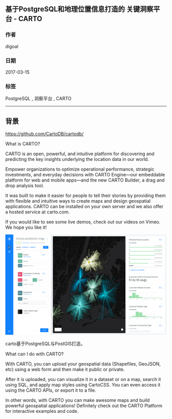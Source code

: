 ## 基于PostgreSQL和地理位置信息打造的 关键洞察平台 - CARTO  
           
### 作者           
digoal            
              
### 日期            
2017-03-15                                      
            
### 标签                                                                                                                            
PostgreSQL , 洞察平台 , CARTO    
          
----            
          
## 背景    
https://github.com/CartoDB/cartodb/  
  
What is CARTO?  
  
CARTO is an open, powerful, and intuitive platform for discovering and predicting the key insights underlying the location data in our world.  
  
Empower organizations to optimize operational performance, strategic investments, and everyday decisions with CARTO Engine—our embeddable platform for web and mobile apps—and the new CARTO Builder, a drag and drop analysis tool.  
  
It was built to make it easier for people to tell their stories by providing them with flexible and intuitive ways to create maps and design geospatial applications. CARTO can be installed on your own server and we also offer a hosted service at carto.com.  
  
If you would like to see some live demos, check out our videos on Vimeo. We hope you like it!  
  
![pic](20170315_02_pic_001.png)  
  
carto基于PostgreSQL与PostGIS打造。    
  
What can I do with CARTO?  
  
With CARTO, you can upload your geospatial data (Shapefiles, GeoJSON, etc) using a web form and then make it public or private.  
  
After it is uploaded, you can visualize it in a dataset or on a map, search it using SQL, and apply map styles using CartoCSS. You can even access it using the CARTO APIs, or export it to a file.  
  
In other words, with CARTO you can make awesome maps and build powerful geospatial applications! Definitely check out the CARTO Platform for interactive examples and code.  
